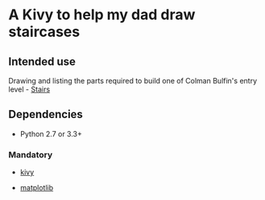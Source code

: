 A Kivy to help my dad draw staircases
=====================================================================================

Intended use
-----------
Drawing and listing the parts required to build one of Colman Bulfin's entry level - [Stairs](http://www.bulfinstairs.ie/)


Dependencies
------------

- Python 2.7 or 3.3+

### Mandatory

- [kivy](http://www.numpy.org/)

- [matplotlib](http://matplotlib.sourceforge.net)
